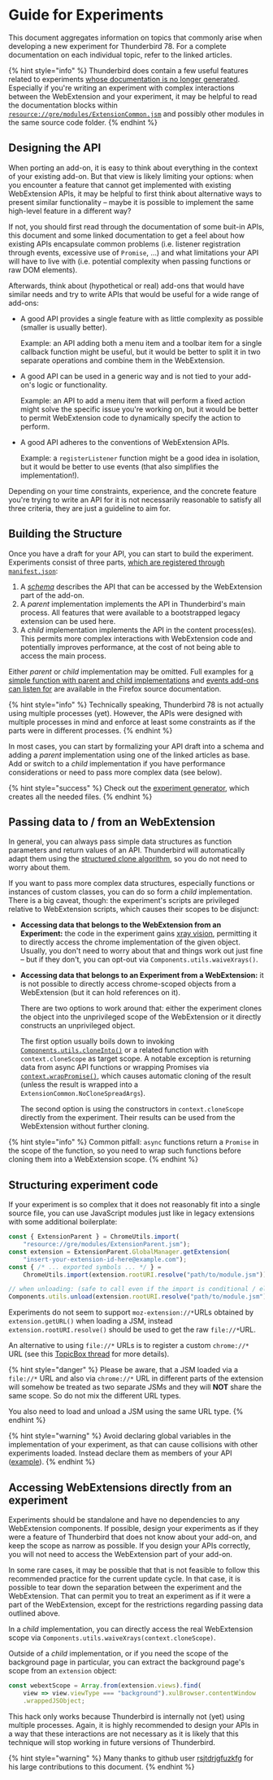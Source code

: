 # Guide for Experiments

This document aggregates information on topics that commonly arise when developing a new experiment for Thunderbird 78. For a complete documentation on each individual topic, refer to the linked articles.

{% hint style="info" %}
Thunderbird does contain a few useful features related to experiments [whose documentation is no longer generated](https://bugzilla.mozilla.org/show_bug.cgi?id=1556460#c23). Especially if you're writing an experiment with complex interactions between the WebExtension and your experiment, it may be helpful to read the documentation blocks within [`resource://gre/modules/ExtensionCommon.jsm`](https://hg.mozilla.org/mozilla-central/file/tip/toolkit/components/extensions/ExtensionCommon.jsm) and possibly other modules in the same source code folder.
{% endhint %}

## Designing the API

When porting an add-on, it is easy to think about everything in the context of your existing add-on. But that view is likely limiting your options: when you encounter a feature that cannot get implemented with existing WebExtension APIs, it may be helpful to first think about alternative ways to present similar functionality – maybe it is possible to implement the same high-level feature in a different way?

If not, you should first read through the documentation of some buit-in APIs, this document and some linked documentation to get a feel about how existing APIs encapsulate common problems \(i.e. listener registration through events, excessive use of `Promise`, ...\) and what limitations your API will have to live with \(i.e. potential complexity when passing functions or raw DOM elements\).

Afterwards, think about \(hypothetical or real\) add-ons that would have similar needs and try to write APIs that would be useful for a wide range of add-ons:

* A good API provides a single feature with as little complexity as possible \(smaller is usually better\).

  Example: an API adding both a menu item and a toolbar item for a single callback function might be useful, but it would be better to split it in two separate operations and combine them in the WebExtension.

* A good API can be used in a generic way and is not tied to your add-on's logic or functionality.

  Example: an API to add a menu item that will perform a fixed action might solve the specific issue you're working on, but it would be better to permit WebExtension code to dynamically specify the action to perform.

* A good API adheres to the conventions of WebExtension APIs.

  Example: a `registerListener` function might be a good idea in isolation, but it would be better to use events \(that also simplifies the implementation!\).

Depending on your time constraints, experience, and the concrete feature you're trying to write an API for it is not necessarily reasonable to satisfy all three criteria, they are just a guideline to aim for.

## Building the Structure

Once you have a draft for your API, you can start to build the experiment. Experiments consist of three parts, [which are registered through `manifest.json`](https://firefox-source-docs.mozilla.org/toolkit/components/extensions/webextensions/basics.html#webextensions-experiments):

1. A [_schema_](https://firefox-source-docs.mozilla.org/toolkit/components/extensions/webextensions/schema.html) describes the API that can be accessed by the WebExtension part of the add-on.
2. A _parent_ implementation implements the API in Thunderbird's main process. All features that were available to a bootstrapped legacy extension can be used here.
3. A _child_ implementation implements the API in the content process\(es\). This permits more complex interactions with WebExtension code and potentially improves performance, at the cost of not being able to access the main process.

Either _parent_ or _child_ implementation may be omitted. Full examples for [a simple function with parent and child implementations](https://firefox-source-docs.mozilla.org/toolkit/components/extensions/webextensions/functions.html) and [events add-ons can listen for](https://firefox-source-docs.mozilla.org/toolkit/components/extensions/webextensions/events.html) are available in the Firefox source documentation.

{% hint style="info" %}
Technically speaking, Thunderbird 78 is not actually using multiple processes \(yet\). However, the APIs were designed with multiple processes in mind and enforce at least some constraints as if the parts were in different processes.
{% endhint %}

In most cases, you can start by formalizing your API draft into a schema and adding a _parent_ implementation using one of the linked articles as base. Add or switch to a _child_ implementation if you have performance considerations or need to pass more complex data \(see below\).

{% hint style="success" %}
Check out the [experiment generator](https://darktrojan.github.io/generator/generator.html), which creates all the needed files.
{% endhint %}

## Passing data to / from an WebExtension

In general, you can always pass simple data structures as function parameters and return values of an API. Thunderbird will automatically adapt them using the [structured clone algorithm](https://developer.mozilla.org/en-US/docs/Web/API/Web_Workers_API/Structured_clone_algorithm), so you do not need to worry about them.

If you want to pass more complex data structures, especially functions or instances of custom classes, you can do so form a _child_ implementation. There is a big caveat, though: the experiment's scripts are privileged relative to WebExtension scripts, which causes their scopes to be disjunct:

* **Accessing data that belongs to the WebExtension from an Experiment:** the code in the experiment gains [xray vision](https://developer.mozilla.org/en-US/docs/Mozilla/Tech/Xray_vision), permitting it to directly access the chrome implementation of the given object. Usually, you don't need to worry about that and things work out just fine – but if they don't, you can opt-out via `Components.utils.waiveXrays()`.
* **Accessing data that belongs to an Experiment from a WebExtension:** it is not possible to directly access chrome-scoped objects from a WebExtension \(but it can hold references on it\).

  There are two options to work around that: either the experiment clones the object into the unprivileged scope of the WebExtension or it directly constructs an unprivileged object.

  The first option usually boils down to invoking [`Components.utils.cloneInto()`](https://developer.mozilla.org/en-US/docs/Mozilla/Tech/XPCOM/Language_Bindings/Components.utils.cloneInto) or a related function with `context.cloneScope` as target scope. A notable exception is returning data from async API functions or wrapping Promises via [`context.wrapPromise()`](https://firefox-source-docs.mozilla.org/toolkit/components/extensions/webextensions/reference.html#BaseContext.wrapPromise), which causes automatic cloning of the result \(unless the result is wrapped into a `ExtensionCommon.NoCloneSpreadArgs`\).

  The second option is using the constructors in `context.cloneScope` directly from the experiment. Their results can be used from the WebExtension without further cloning.

{% hint style="info" %}
Common pitfall: `async` functions return a `Promise` in the scope of the function, so you need to wrap such functions before cloning them into a WebExtension scope.
{% endhint %}

## Structuring experiment code

If your experiment is so complex that it does not reasonably fit into a single source file, you can use JavaScript modules just like in legacy extensions with some additional boilerplate:

```javascript
const { ExtensionParent } = ChromeUtils.import(
    "resource://gre/modules/ExtensionParent.jsm");
const extension = ExtensionParent.GlobalManager.getExtension(
    "insert-your-extension-id-here@example.com");
const { /* ... exported symbols ... */ } =
    ChromeUtils.import(extension.rootURI.resolve("path/to/module.jsm"));

// when unloading: (safe to call even if the import is conditional / elsewhere!)
Components.utils.unload(extension.rootURI.resolve("path/to/module.jsm"));
```

Experiments do not seem to support `moz-extension://*`URLs obtained by `extension.getURL()` when loading a JSM, instead `extension.rootURI.resolve()` should be used to get the raw `file://*`URL.

An alternative to using `file://*` URLs is to register a custom `chrome://*` URL \(see this [TopicBox thread](https://thunderbird.topicbox.com/groups/addons/T9ec97ac794c127a2-M3358fc3e5647c0f0c8243d02/using-ctypes-chromeworker-in-webextension-experiment) for more details\).

{% hint style="danger" %}
Please be aware, that a JSM loaded via a `file://*` URL and also via `chrome://*` URL in different parts of the extension will somehow be treated as two separate JSMs and they will **NOT** share the same scope. So do not mix the different URL types.

You also need to load and unload a JSM using the same URL type.
{% endhint %}

{% hint style="warning" %}
Avoid declaring global variables in the implementation of your experiment, as that can cause collisions with other experiments loaded. Instead declare them as members of your API \([example](https://github.com/jobisoft/quicktext/blob/pro/content/api/ConversionHelper/implementation.js)\).
{% endhint %}

## Accessing WebExtensions directly from an experiment

Experiments should be standalone and have no dependencies to any WebExtension components. If possible, design your experiments as if they were a feature of Thunderbird that does not know about your add-on, and keep the scope as narrow as possible. If you design your APIs correctly, you will not need to access the WebExtension part of your add-on.

In some rare cases, it may be possible that that is not feasible to follow this recommended practice for the current update cycle. In that case, it is possible to tear down the separation between the experiment and the WebExtension. That can permit you to treat an experiment as if it were a part of the WebExtension, except for the restrictions regarding passing data outlined above.

In a _child_ implementation, you can directly access the real WebExtension scope via `Components.utils.waiveXrays(context.cloneScope)`.

Outside of a _child_ implementation, or if you need the scope of the background page in particular, you can extract the background page's scope from an `extension` object:

```javascript
const webextScope = Array.from(extension.views).find(
    view => view.viewType === "background").xulBrowser.contentWindow
    .wrappedJSObject;
```

This hack only works because Thunderbird is internally not \(yet\) using multiple processes. Again, it is highly recommended to design your APIs in a way that these interactions are not necessary as it is likely that this technique will stop working in future versions of Thunderbird.

{% hint style="warning" %}
Many thanks to github user [rsjtdrjgfuzkfg](https://github.com/rsjtdrjgfuzkfg) for his large contributions to this document.
{% endhint %}

